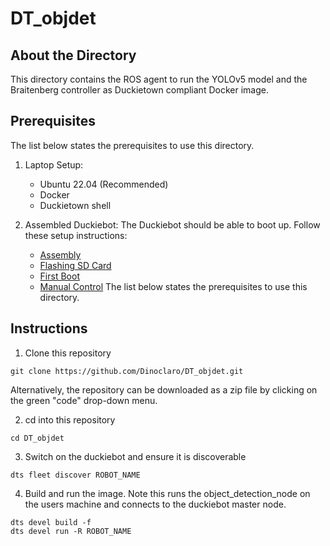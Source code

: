 # **DT_objdet**

## About the Directory

This directory contains the ROS agent to run the YOLOv5 model and the Braitenberg controller as Duckietown compliant Docker image. 

## Prerequisites

The list below states the prerequisites to use this directory.

1. Laptop Setup:
   - Ubuntu 22.04 (Recommended)
   - Docker
   - Duckietown shell

2. Assembled Duckiebot: The Duckiebot should be able to boot up. Follow these setup instructions:
   - [Assembly](https://docs.duckietown.com/daffy/opmanual-duckiebot/assembly/db21m/index.html)
   - [Flashing SD Card](https://docs.duckietown.com/daffy/opmanual-duckiebot/setup/setup_sd_card/index.html)
   - [First Boot](https://docs.duckietown.com/daffy/opmanual-duckiebot/setup/setup_boot/index.html)
   - [Manual Control](https://docs.duckietown.com/daffy/opmanual-duckiebot/operations/make_it_move/index.html)
The list below states the prerequisites to use this directory.

## Instructions

1. Clone this repository 
```
git clone https://github.com/Dinoclaro/DT_objdet.git
```
Alternatively, the repository can be downloaded as a zip file by clicking on the green "code" drop-down menu. 

2. cd into this repository
```
cd DT_objdet
```
3. Switch on the duckiebot and ensure it is discoverable 
```
dts fleet discover ROBOT_NAME
```
4. Build and run the image. Note this runs the object_detection_node on the users machine and connects to the duckiebot master node. 
```
dts devel build -f
dts devel run -R ROBOT_NAME
```
